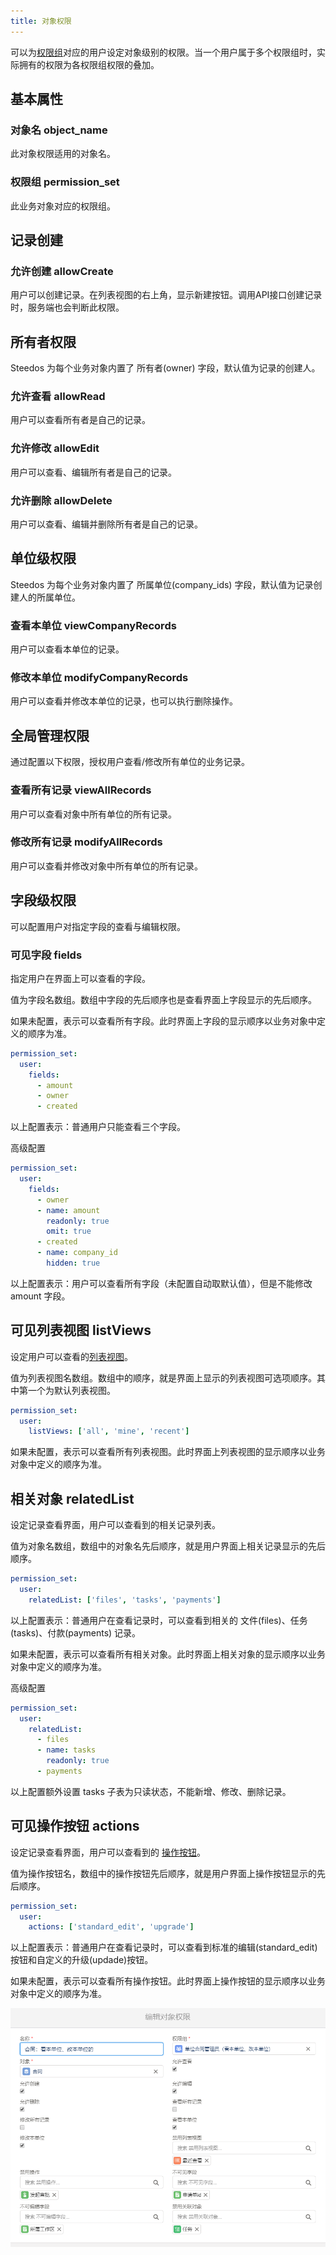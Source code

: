 ```yaml
---
title: 对象权限
---
```


可以为[权限组](permission_set.md)对应的用户设定对象级别的权限。当一个用户属于多个权限组时，实际拥有的权限为各权限组权限的叠加。

## 基本属性

### 对象名 object_name

此对象权限适用的对象名。

### 权限组 permission_set

此业务对象对应的权限组。

## 记录创建

### 允许创建 allowCreate

用户可以创建记录。在列表视图的右上角，显示新建按钮。调用API接口创建记录时，服务端也会判断此权限。

## 所有者权限

Steedos 为每个业务对象内置了 所有者(owner) 字段，默认值为记录的创建人。

### 允许查看 allowRead

用户可以查看所有者是自己的记录。

### 允许修改 allowEdit

用户可以查看、编辑所有者是自己的记录。

### 允许删除 allowDelete

用户可以查看、编辑并删除所有者是自己的记录。

## 单位级权限

Steedos 为每个业务对象内置了 所属单位(company_ids) 字段，默认值为记录创建人的所属单位。

### 查看本单位 viewCompanyRecords

用户可以查看本单位的记录。

### 修改本单位 modifyCompanyRecords

用户可以查看并修改本单位的记录，也可以执行删除操作。

## 全局管理权限

通过配置以下权限，授权用户查看/修改所有单位的业务记录。

### 查看所有记录 viewAllRecords

用户可以查看对象中所有单位的所有记录。

### 修改所有记录 modifyAllRecords

用户可以查看并修改对象中所有单位的所有记录。

## 字段级权限

可以配置用户对指定字段的查看与编辑权限。

### 可见字段 fields

指定用户在界面上可以查看的字段。

值为字段名数组。数组中字段的先后顺序也是查看界面上字段显示的先后顺序。

如果未配置，表示可以查看所有字段。此时界面上字段的显示顺序以业务对象中定义的顺序为准。

```yml
permission_set:
  user:
    fields:
      - amount
      - owner
      - created
```

以上配置表示：普通用户只能查看三个字段。

高级配置

```yml
permission_set:
  user:
    fields:
      - owner
      - name: amount
        readonly: true
        omit: true
      - created
      - name: company_id
        hidden: true
```

以上配置表示：用户可以查看所有字段（未配置自动取默认值），但是不能修改 amount 字段。

## 可见列表视图 listViews

设定用户可以查看的[列表视图](./listview.md)。

值为列表视图名数组。数组中的顺序，就是界面上显示的列表视图可选项顺序。其中第一个为默认列表视图。

```yml
permission_set:
  user:
    listViews: ['all', 'mine', 'recent']
```

如果未配置，表示可以查看所有列表视图。此时界面上列表视图的显示顺序以业务对象中定义的顺序为准。

## 相关对象 relatedList

设定记录查看界面，用户可以查看到的相关记录列表。

值为对象名数组，数组中的对象名先后顺序，就是用户界面上相关记录显示的先后顺序。

```yml
permission_set:
  user:
    relatedList: ['files', 'tasks', 'payments']
```

以上配置表示：普通用户在查看记录时，可以查看到相关的 文件(files)、任务(tasks)、付款(payments) 记录。

如果未配置，表示可以查看所有相关对象。此时界面上相关对象的显示顺序以业务对象中定义的顺序为准。

高级配置

```yml
permission_set:
  user:
    relatedList:
      - files
      - name: tasks
        readonly: true
      - payments
```

以上配置额外设置 tasks 子表为只读状态，不能新增、修改、删除记录。

## 可见操作按钮 actions

设定记录查看界面，用户可以查看到的 [操作按钮](./object_action.md)。

值为操作按钮名，数组中的操作按钮先后顺序，就是用户界面上操作按钮显示的先后顺序。

```yml
permission_set:
  user:
    actions: ['standard_edit', 'upgrade']
```

以上配置表示：普通用户在查看记录时，可以查看到标准的编辑(standard_edit)按钮和自定义的升级(updade)按钮。

如果未配置，表示可以查看所有操作按钮。此时界面上操作按钮的显示顺序以业务对象中定义的顺序为准。

![对象权限设置页面](assets/permission_objects.png)
